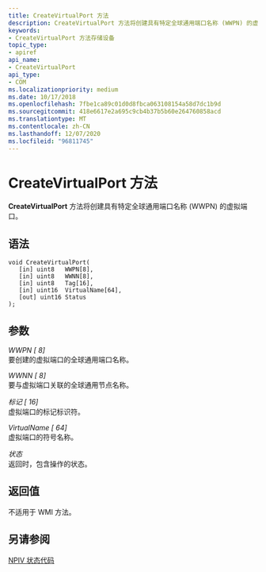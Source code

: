 ```yaml
---
title: CreateVirtualPort 方法
description: CreateVirtualPort 方法将创建具有特定全球通用端口名称 (WWPN) 的虚拟端口。
keywords:
- CreateVirtualPort 方法存储设备
topic_type:
- apiref
api_name:
- CreateVirtualPort
api_type:
- COM
ms.localizationpriority: medium
ms.date: 10/17/2018
ms.openlocfilehash: 7fbe1ca89c01d0d8fbca063108154a58d7dc1b9d
ms.sourcegitcommit: 418e6617e2a695c9cb4b37b5b60e264760858acd
ms.translationtype: MT
ms.contentlocale: zh-CN
ms.lasthandoff: 12/07/2020
ms.locfileid: "96811745"
---
```

# <a name="createvirtualport-method"></a>CreateVirtualPort 方法


**CreateVirtualPort** 方法将创建具有特定全球通用端口名称 (WWPN) 的虚拟端口。

<a name="syntax"></a>语法
------

```ManagedCPlusPlus
void CreateVirtualPort(
   [in] uint8   WWPN[8],
   [in] uint8   WWNN[8],
   [in] uint8   Tag[16],
   [in] uint16  VirtualName[64],
   [out] uint16 Status
);
```

<a name="parameters"></a>参数
----------

*WWPN \[ 8\]*   
要创建的虚拟端口的全球通用端口名称。

*WWNN \[ 8\]*   
要与虚拟端口关联的全球通用节点名称。

*标记 \[ 16\]*   
虚拟端口的标记标识符。

*VirtualName \[ 64\]*   
虚拟端口的符号名称。

*状态*   
返回时，包含操作的状态。

<a name="return-value"></a>返回值
------------

不适用于 WMI 方法。

## <a name="span-idsee_alsospansee-also"></a><span id="see_also"></span>另请参阅


[NPIV 状态代码](/previous-versions/windows/hardware/drivers/dn386176(v=vs.85))

 

